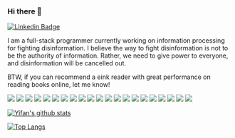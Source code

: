 ### Hi there 👋

[![Linkedin Badge](https://img.shields.io/badge/-yifan-blue?style=flat-square&logo=Linkedin&logoColor=white&link=https://www.linkedin.com/in/yifanzhang)](https://www.linkedin.com/in/yifanzhang)


I am a full-stack programmer currently working on information processing for fighting disinformation. I believe the way to fight disinformation is not to be the authority of information. Rather, we need to give power to everyone, and disinformation will be cancelled out.

BTW, if you can recommend a eink reader with great performance on reading books online, let me know! 

<img src="https://img.shields.io/badge/gitlab-%23330f63.svg?&style=for-the-badge&logo=gitlab&logoColor=white" />
<img src="https://img.shields.io/badge/iOS-000000?logo=ios&logoColor=white&style=for-the-badge" />
<img src="https://img.shields.io/badge/python-%233776AB.svg?&style=for-the-badge&logo=python&logoColor=white" />
<img src="https://img.shields.io/badge/javascript%20-%23323330.svg?&style=for-the-badge&logo=javascript&logoColor=%23F7DF1E" />
<img src="https://img.shields.io/badge/node.js%20-%2343853D.svg?&style=for-the-badge&logo=node.js&logoColor=white" />
<img src="https://img.shields.io/badge/c%20-%2300599C.svg?&style=for-the-badge&logo=c&logoColor=white" />
<img src="https://img.shields.io/badge/c++%20-%2300599C.svg?&style=for-the-badge&logo=c%2B%2B&logoColor=white" />
<img src="https://img.shields.io/badge/perl-%2339457E.svg?&style=for-the-badge&logo=perl&logoColor=white" />
<img src="https://img.shields.io/badge/shell_script%20-%23121011.svg?&style=for-the-badge&logo=gnu-bash&logoColor=white" />
<img src="https://img.shields.io/badge/react%20-%2320232a.svg?&style=for-the-badge&logo=react&logoColor=%2361DAFB" />
<img src="https://img.shields.io/badge/tailwindcss%20-%2338B2AC.svg?&style=for-the-badge&logo=tailwind-css&logoColor=white" />
<img src="https://img.shields.io/badge/django%20-%23092E20.svg?&style=for-the-badge&logo=django&logoColor=white" />
<img src="https://img.shields.io/badge/flask%20-%23000.svg?&style=for-the-badge&logo=flask&logoColor=white" />
<img src="https://img.shields.io/badge/Flutter%20-%2302569B.svg?&style=for-the-badge&logo=Flutter&logoColor=white" />
<img src="https://img.shields.io/badge/Microsoft%20Azure-0089D6?logo=microsoft-azure&logoColor=white&style=for-the-badge" />
<img src="https://img.shields.io/badge/mysql-%2300f.svg?&style=for-the-badge&logo=mysql&logoColor=white" />
<img src="https://img.shields.io/badge/apple-macbook%20pro%202018-%23999999.svg?&style=for-the-badge&logo=apple&logoColor=white" />


<img src="https://img.shields.io/badge/swift-%23FA7343.svg?&style=for-the-badge&logo=swift&logoColor=white" />
<img src="https://img.shields.io/badge/gatsby%20-663399.svg?&style=for-the-badge&logo=gatsby&logoColor=white" />
<img src="https://img.shields.io/badge/unity%20-%23100000.svg?&style=for-the-badge&logo=unity&logoColor=white" />

<img src="https://img.shields.io/badge/xbox-%23107C10.svg?&style=for-the-badge&logo=xbox&logoColor=white" />

[![Yifan's github stats](https://github-readme-stats.vercel.app/api?username=yifan&count_private=true&show_icons=true&theme=dracula)](https://github.com/yifan/github-readme-stats)

[![Top Langs](https://github-readme-stats.vercel.app/api/top-langs/?username=yifan)](https://github.com/yifan/github-readme-stats)

<!--
**yifan/yifan** is a ✨ _special_ ✨ repository because its `README.md` (this file) appears on your GitHub profile.

Here are some ideas to get you started:

- 🔭 I’m currently working on ...
- 🌱 I’m currently learning ...
- 👯 I’m looking to collaborate on ...
- 🤔 I’m looking for help with ...
- 💬 Ask me about ...
- 📫 How to reach me: ...
- 😄 Pronouns: ...
- ⚡ Fun fact: ...
-->
